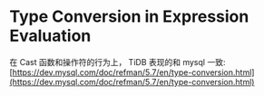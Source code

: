 # Type Conversion in Expression Evaluation

在 Cast 函数和操作符的行为上， TiDB 表现的和 mysql 一致: [https://dev.mysql.com/doc/refman/5.7/en/type-conversion.html](https://dev.mysql.com/doc/refman/5.7/en/type-conversion.html)
